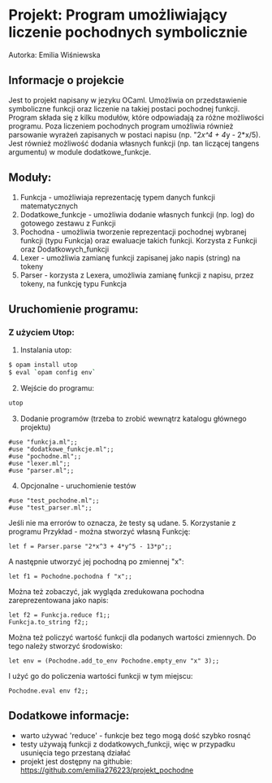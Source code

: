 # Projekt: Program umożliwiający liczenie pochodnych symbolicznie

Autorka: Emilia Wiśniewska

## Informacje o projekcie
Jest to projekt napisany w jezyku OCaml. Umożliwia on przedstawienie symboliczne funkcji oraz liczenie na takiej postaci pochodnej funkcji. Program składa się z kilku modułów, które odpowiadają za różne możliwości programu. Poza liczeniem pochodnych program umożliwia również parsowanie wyrażeń zapisanych w postaci napisu (np. "2*x^4 + 4*y - 2*x/5). Jest również możliwość dodania własnych funkcji (np. tan liczącej tangens argumentu) w module dodatkowe_funkcje.

## Moduły:
1. Funkcja - umożliwiaja reprezentację typem danych funkcji matematycznych
2. Dodatkowe_funkcje - umożliwia dodanie własnych funkcji (np. log) do gotowego zestawu z Funkcji
3. Pochodna - umożliwia tworzenie reprezentacji pochodnej wybranej funkcji (typu Funkcja) oraz ewaluacje takich funkcji. Korzysta z Funkcji oraz Dodatkowych_funkcji
4. Lexer - umożliwia zamianę funkcji zapisanej jako napis (string) na tokeny
5. Parser - korzysta z Lexera, umożliwia zamianę funkcji z napisu, przez tokeny, na funkcję typu Funkcja

## Uruchomienie programu:

### Z użyciem Utop:

1. Instalania utop: 
```bash
$ opam install utop
$ eval `opam config env`
```
2. Wejście do programu:
```bash
utop
```
3. Dodanie programów (trzeba to zrobić wewnątrz katalogu głównego projektu)
```utop
#use "funkcja.ml";;
#use "dodatkowe_funkcje.ml";;
#use "pochodne.ml";;
#use "lexer.ml";;
#use "parser.ml";;
```
4. Opcjonalne - uruchomienie testów
```utop
#use "test_pochodne.ml";;
#use "test_parser.ml";;
```
Jeśli nie ma errorów to oznacza, że testy są udane.
5. Korzystanie z programu
Przykład - można stworzyć własną Funkcję:
```utop
let f = Parser.parse "2*x^3 + 4*y^5 - 13*p";;
```
A następnie utworzyć jej pochodną po zmiennej "x":
```utop
let f1 = Pochodne.pochodna f "x";;
```
Można też zobaczyć, jak wygląda zredukowana pochodna zareprezentowana jako napis:
```utop
let f2 = Funkcja.reduce f1;;
Funkcja.to_string f2;;
```

Można też policzyć wartość funkcji dla podanych wartości zmiennych. Do tego należy stworzyć środowisko:
```utop
let env = (Pochodne.add_to_env Pochodne.empty_env "x" 3);;
```
I użyć go do policzenia wartości funkcji w tym miejscu:
```utop
Pochodne.eval env f2;;
```


## Dodatkowe informacje:
* warto używać 'reduce' - funkcje bez tego mogą dość szybko rosnąć
* testy używają funkcji z dodatkowych_funkcji, więc w przypadku usunięcia tego przestaną działać
* projekt jest dostępny na githubie: https://github.com/emilia276223/projekt_pochodne
